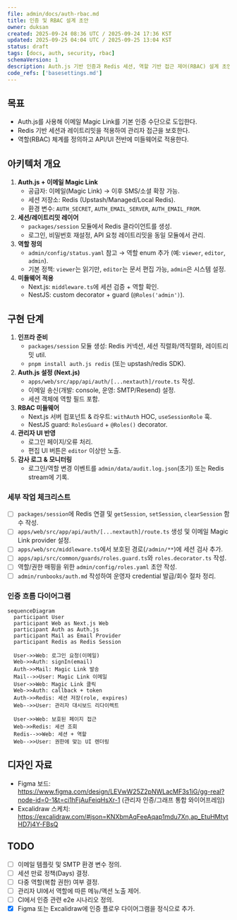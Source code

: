 ```yaml
---
file: admin/docs/auth-rbac.md
title: 인증 및 RBAC 설계 초안
owner: duksan
created: 2025-09-24 08:36 UTC / 2025-09-24 17:36 KST
updated: 2025-09-25 04:04 UTC / 2025-09-25 13:04 KST
status: draft
tags: [docs, auth, security, rbac]
schemaVersion: 1
description: Auth.js 기반 인증과 Redis 세션, 역할 기반 접근 제어(RBAC) 설계 초안
code_refs: ['basesettings.md']
---
```


## 목표

- Auth.js를 사용해 이메일 Magic Link를 기본 인증 수단으로 도입한다.
- Redis 기반 세션과 레이트리밋을 적용하여 관리자 접근을 보호한다.
- 역할(RBAC) 체계를 정의하고 API/UI 전반에 미들웨어로 적용한다.

## 아키텍처 개요

1. **Auth.js + 이메일 Magic Link**
   - 공급자: 이메일(Magic Link) → 이후 SMS/소셜 확장 가능.
   - 세션 저장소: Redis (Upstash/Managed/Local Redis).
   - 환경 변수: `AUTH_SECRET`, `AUTH_EMAIL_SERVER`, `AUTH_EMAIL_FROM`.
2. **세션/레이트리밋 레이어**
   - `packages/session` 모듈에서 Redis 클라이언트를 생성.
   - 로그인, 비밀번호 재설정, API 요청 레이트리밋을 동일 모듈에서 관리.
3. **역할 정의**
   - `admin/config/status.yaml` 참고 → 역할 enum 추가 (예: `viewer`, `editor`, `admin`).
   - 기본 정책: `viewer`는 읽기만, `editor`는 문서 편집 가능, `admin`은 시스템 설정.
4. **미들웨어 적용**
   - Next.js: `middleware.ts`에 세션 검증 + 역할 확인.
   - NestJS: custom decorator + guard (`@Roles('admin')`).

## 구현 단계

1. **인프라 준비**
   - `packages/session` 모듈 생성: Redis 커넥션, 세션 직렬화/역직렬화, 레이트리밋 util.
   - `pnpm install auth.js redis` (또는 upstash/redis SDK).
2. **Auth.js 설정 (Next.js)**
   - `apps/web/src/app/api/auth/[...nextauth]/route.ts` 작성.
   - 이메일 송신(개발: console, 운영: SMTP/Resend) 설정.
   - 세션 객체에 역할 필드 포함.
3. **RBAC 미들웨어**
   - Next.js 서버 컴포넌트 & 라우트: `withAuth` HOC, `useSessionRole` 훅.
   - NestJS guard: `RolesGuard` + `@Roles()` decorator.
4. **관리자 UI 반영**
   - 로그인 페이지/오류 처리.
   - 편집 UI 버튼은 `editor` 이상만 노출.
5. **감사 로그 & 모니터링**
   - 로그인/역할 변경 이벤트를 `admin/data/audit.log.json`(초기) 또는 Redis stream에 기록.

### 세부 작업 체크리스트

- [ ] `packages/session`에 Redis 연결 및 `getSession`, `setSession`, `clearSession` 함수 작성.
- [ ] `apps/web/src/app/api/auth/[...nextauth]/route.ts` 생성 및 이메일 Magic Link provider 설정.
- [ ] `apps/web/src/middleware.ts`에서 보호된 경로(`/admin/**`)에 세션 검사 추가.
- [ ] `apps/api/src/common/guards/roles.guard.ts`와 `roles.decorator.ts` 작성.
- [ ] 역할/권한 매핑을 위한 `admin/config/roles.yaml` 초안 작성.
- [ ] `admin/runbooks/auth.md` 작성하여 운영자 credential 발급/회수 절차 정리.

### 인증 흐름 다이어그램

```mermaid
sequenceDiagram
  participant User
  participant Web as Next.js Web
  participant Auth as Auth.js
  participant Mail as Email Provider
  participant Redis as Redis Session

  User->>Web: 로그인 요청(이메일)
  Web->>Auth: signIn(email)
  Auth->>Mail: Magic Link 발송
  Mail-->>User: Magic Link 이메일
  User->>Web: Magic Link 클릭
  Web->>Auth: callback + token
  Auth->>Redis: 세션 저장(role, expires)
  Web-->>User: 관리자 대시보드 리다이렉트

  User->>Web: 보호된 페이지 접근
  Web->>Redis: 세션 조회
  Redis-->>Web: 세션 + 역할
  Web-->>User: 권한에 맞는 UI 렌더링
```

## 디자인 자료

- Figma 보드: https://www.figma.com/design/LEVwW25Z2pNWLacMF3s1iG/gg-real?node-id=0-1&t=ci1hFjAuFeiqHsXr-1 (관리자 인증/그래프 통합 와이어프레임)
- Excalidraw 스케치: https://excalidraw.com/#json=KNXbmAqFeeAqap1mdu7Xn,ap_EtuHMtytHD7j4Y-FBsQ

## TODO

- [ ] 이메일 템플릿 및 SMTP 환경 변수 정의.
- [ ] 세션 만료 정책(Days) 결정.
- [ ] 다중 역할(복합 권한) 여부 결정.
- [ ] 관리자 UI에서 역할에 따른 메뉴/액션 노출 제어.
- [ ] CI에서 인증 관련 e2e 시나리오 정의.
- [x] Figma 또는 Excalidraw에 인증 플로우 다이어그램을 정식으로 추가.
